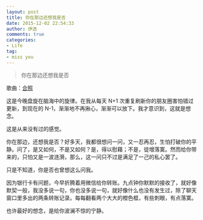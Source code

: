 ```yaml
---
layout: post
title: 你在那边还想我是否
date: 2015-12-02 22:54:33
author: 伊迭
comments: true
categories: 
- Life
tag:
- miss you
---
```


> 你在那边还想我是否

歌曲：[合照](http://mp.weixin.qq.com/s?__biz=MzA3OTAxNzY4Nw==&mid=400911613&idx=1&sn=2aec03a1a162800f6959db044235ac3e)

这是今晚盘旋在脑海中的旋律。在我从每天 N+1 次重复刷新你的朋友圈害怕错过更新，到现在的 N-1，渐渐地不再揪心，渐渐可以放下。我才意识到，这就是想念。

这是从来没有过的感觉。

你在那边，还想我是否？好多天，我都很想问一问，又一忍再忍，生怕打破你的平静。问了，是又如何，不是又如何？是，得以慰藉；不是，徒增落寞。然而给你带来的，只怕又是一波涟漪，那么，这一问只不过是满足了一己的私心罢了。

只是不知道，你是否也曾想这么问我。

因为银行卡有问题，今早折腾着用微信给你转账。九点钟你默默的接收了，就好像默契一般，我没多说一句，你也没多说一句，就好像什么也没有发生过，除了聊天窗口里多出的两条转账记录。每每翻看两个大大的橙色框，有些刺眼，有点落寞。

也许最好的想念，是给你波澜不惊的宁静。